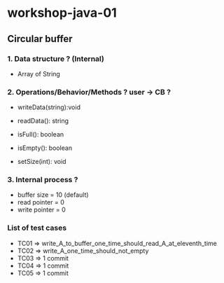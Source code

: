# workshop-java-01

## Circular buffer

### 1. Data structure ? (Internal)
+ Array of String

### 2. Operations/Behavior/Methods ?  user -> CB ?
+ writeData(string):void
+ readData(): string
+ isFull(): boolean
+ isEmpty(): boolean

+ setSize(int): void

### 3. Internal process ?
+ buffer size = 10 (default)
+ read pointer = 0
+ write pointer = 0

### List of test cases
* TC01 => write_A_to_buffer_one_time_should_read_A_at_eleventh_time
* TC02 => write_A_one_time_should_not_empty
* TC03 => 1 commit
* TC04 => 1 commit
* TC05 => 1 commit